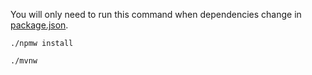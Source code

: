 You will only need to run this command when dependencies change in [package.json](package.json).

```
./npmw install
```

```
./mvnw
```
